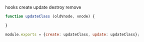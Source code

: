 hooks
	create
	update
	destroy
	remove

```js
function updateClass (oldVnode, vnode) {

}

module.exports = {create: updateClass, update: updateClass};
```
